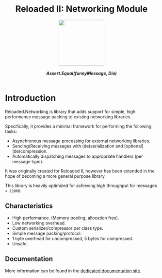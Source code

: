 <div align="center">
	<h1>Reloaded II: Networking Module</h1>
	<img src="https://i.imgur.com/BjPn7rU.png" width="150" align="center" />
	<br/> <br/>
	<strong><i>Assert.Equal(funnyMessage, Dio)</i></strong>
	<br/> <br/>
</div>

# Introduction

Reloaded.Networking is library that adds support for simple, high performance message packing to existing networking libraries.  

Specifically, it provides a minimal framework for performing the following tasks:  

- Asynchronous message processing for external networking libraries.  
- Sending/Receiving messages with (de)serialization and [optional] (de)compression.  
- Automatically dispatching messages to appropriate handlers (per message type).  

It was originally created for Reloaded II, however has been extended in the hope of becoming a more general purpose library.  
  
This library is heavily optimized for achieving high throughput for messages `< 128KB`.  

## Characteristics
- High performance. (Memory pooling, allocation free).  
- Low networking overhead.  
- Custom serializer/compressor per class type.  
- Simple message packing/protocol.  
- 1 byte overhead for uncompressed, 5 bytes for compressed.  
- Unsafe.  

## Documentation

More information can be found in the [dedicated documentation site](https://reloaded-project.github.io/Reloaded.Messaging).  